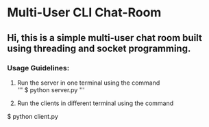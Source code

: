 # Multi-User CLI Chat-Room
Hi, this is a simple multi-user chat room built using threading and socket programming.
---
### Usage Guidelines:
1. Run the server in one terminal using the command   
'''
$ python server.py
'''
 
2. Run the clients in different terminal using the command

 $ python client.py
